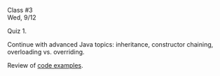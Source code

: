 <div class="lecture2">

<div class="column_date">
<p markdown="block">

Class #3 <br>
Wed, 9/12

</p>
</div>
<div class="column_materials">
<p markdown="block">

Quiz 1. 

Continue with advanced Java topics: inheritance, constructor chaining, overloading
vs. overriding.

Review of [code examples](code/lecture1.zip).


</p>
</div>

<div class="column_assign">
<p markdown="block">



</p>
</div>

</div>
